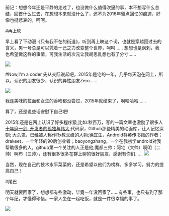 前记：想想今年还是平静的走过了，也没做什么值得吹逼的事，本不想写什么总结，回首什么过去，在想想本来就没什么了，还不为2016年留点回忆的痕迹，好像也挺悲哀的，呵呵。

#再上映

早上看了下动漫《只有我不在的街道》，听到再上映这个词，也就是穿越回过去的含义，男一号总是可以凭着一己之力改变整个世界，呵呵......
想想也是讽刺，我也希望做这样的事情，可我生活的次元让我胡思乱想也有了分寸......

![](http://imgsrc.baidu.com/forum/w=580/sign=99c0132f573d26972ed3085565fab24f/ad71ecdde71190ef4feabc3ac81b9d16fcfa6081.jpg)

#Now,I'm a coder
先从交际说起吧，2015年是宅的一年，几乎每天泡在网上，所以，认识的朋友很少，认识的异性朋友Zero......
    
![](http://imgsrc.baidu.com/forum/w%3D580/sign=2dc2ade2b151f819f1250342eab64a76/3840aa64034f78f0e3e6b13a78310a55b1191cb2.jpg)

我连美味的拉面和女生的香吻都没尝过，2015年就结束了，啊哈哈哈......

算了，还是说些话安慰下自己吧!

2015年还是在网上认识了好多程序猿,比如:秋百万，写的一篇文章也激励了很多人[十年磨一剑: 开发者的孤独与伟大](http://www.liaohuqiu.net/cn/posts/roman-wasnot-built-in-a-day/);代码家，Github那些精美的动画库，让人记忆深刻;
大头鬼，已经被人称作Rx教父级的人物;徐宜生，Android群英传书籍的作者；drakeet，一个年轻的90后创业者；baoyongzhang，一个在我初学android对我帮助很多的人，github第一个关注的人正是他;魔都三帅：阿宅（大帅）啊明（二帅）啊布（三帅），还有很多很多在群上聊的很好朋友，感谢有你们......
![](http://static.oschina.net/uploads/img/201310/08070301_dDlV.jpg)

当然，现在自己的技术水平菜菜的，还是希望以他们为榜样，多多学习，努力的提高自己！

#尾巴

明天就要回家了，想想都有些激动，毕竟一年没回家了......有些事，也只有到了那个年纪，才懂得珍惜。一家人坐在一起吃饭，就是一件很幸福的事了。

![](http://file.qqzzhh.com/upload/pic/201311/21/19/44/5267d867d2e24663.jpg!600x600.jpg)





    






